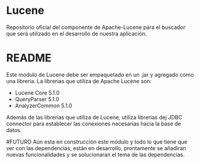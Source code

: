 # Lucene
Repositorio oficial del componente de Apache-Lucene para el buscador que será utilizado en el desarrollo de nuestra aplicación.


# README
Este modulo de Lucene debe ser empaquetado en un .jar y agregado como una libreria. La librerias que utiliza de Apache Lucene son: 
- Lucene Core 5.1.0
- QueryParser 5.1.0
- AnalyzerCommon 5.1.0

Además de las librerias que utiliza de Lucene, utiliza librerias dej JDBC connector para establecer las conexiones necesarias hacia la base de datos.

#FUTURO
Aún esta en construcción este módulo y todo lo que tiene que ver con las dependencias, están en desarrollo, prontamente se añadiran nuevas funcionalidades y se solucionaran el tema de las dependencias.
